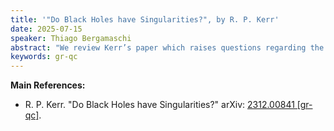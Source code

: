 ```yaml
---
title: '"Do Black Holes have Singularities?", by R. P. Kerr'
date: 2025-07-15
speaker: Thiago Bergamaschi
abstract: "We review Kerr’s paper which raises questions regarding the relation between trapped surfaces, null geodesics of finite affine length, and spacetime singularities. His main argument lies on counter-examples to the theorems proven by Hawking and Penrose, in which he analyzes principal null geodesic congruences on Kerr spacetime. However, it is evident that his argument is based on the behavior of a bad coordinate system, and thus, does not represent a fundamental property of spacetime. Nevertheless, Kerr raises an important point on how to actually interpret the singularity theorems, in particular, the claim that all black holes contain singularities. Following this discussion, we also pose a question on the theoretical prediction of black holes and their experimental confirmation."
keywords: gr-qc
---
```


**Main References:**
 - R. P. Kerr. "Do Black Holes have Singularities?" arXiv: [2312.00841 [gr-qc]](https://arxiv.org/abs/2312.00841).
